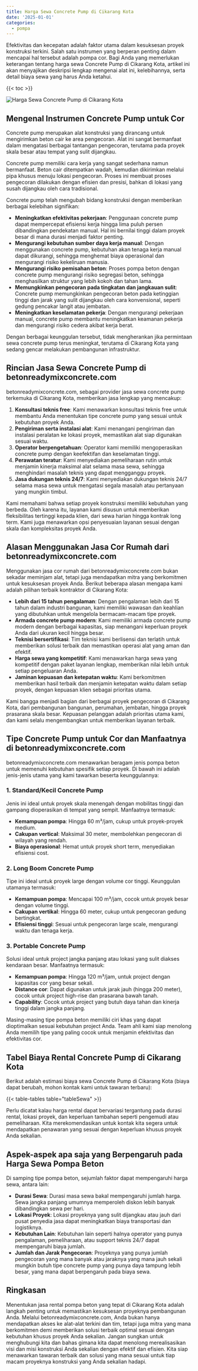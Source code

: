 ```yaml
---
title: Harga Sewa Concrete Pump di Cikarang Kota
date: '2025-01-01'
categories:
  - pompa
---
```


Efektivitas dan kecepatan adalah faktor utama dalam kesuksesan proyek konstruksi terkini. Salah satu instrumen yang berperan penting dalam mencapai hal tersebut adalah pompa cor. Bagi Anda yang memerlukan keterangan tentang harga sewa Concrete Pump di Cikarang Kota, artikel ini akan menyajikan deskripsi lengkap mengenai alat ini, kelebihannya, serta detail biaya sewa yang harus Anda ketahui.

{{< toc >}}

![Harga Sewa Concrete Pump di Cikarang Kota](https://betoncor8.github.io/pump/concrete-pump%20(12).png)

## Mengenal Instrumen Concrete Pump untuk Cor

Concrete pump merupakan alat konstruksi yang dirancang untuk mengirimkan beton cair ke area pengecoran. Alat ini sangat bermanfaat dalam mengatasi berbagai tantangan pengecoran, terutama pada proyek skala besar atau tempat yang sulit dijangkau.

Concrete pump memiliki cara kerja yang sangat sederhana namun bermanfaat. Beton cair ditempatkan wadah, kemudian dikirimkan melalui pipa khusus menuju lokasi pengecoran. Proses ini membuat proses pengecoran dilakukan dengan efisien dan presisi, bahkan di lokasi yang susah dijangkau oleh cara tradisional.

Concrete pump telah mengubah bidang konstruksi dengan memberikan berbagai kelebihan signifikan:

- **Meningkatkan efektivitas pekerjaan**: Penggunaan concrete pump dapat mempercepat efisiensi kerja hingga lima puluh persen dibandingkan pendekatan manual. Hal ini bernilai tinggi dalam proyek besar di mana durasi menjadi faktor penting.
- **Mengurangi kebutuhan sumber daya kerja manual**: Dengan menggunakan concrete pump, kebutuhan akan tenaga kerja manual dapat dikurangi, sehingga menghemat biaya operasional dan mengurangi risiko kekeliruan manusia.
- **Mengurangi risiko pemisahan beton**: Proses pompa beton dengan concrete pump mengurangi risiko segregasi beton, sehingga menghasilkan struktur yang lebih kokoh dan tahan lama.
- **Memungkinkan pengecoran pada tingkatan dan jangkauan sulit**: Concrete pump memungkinkan pengecoran beton pada ketinggian tinggi dan jarak yang sulit dijangkau oleh cara konvensional, seperti gedung pencakar langit atau jembatan.
- **Meningkatkan keselamatan pekerja**: Dengan mengurangi pekerjaan manual, concrete pump membantu meningkatkan keamanan pekerja dan mengurangi risiko cedera akibat kerja berat.

Dengan berbagai keunggulan tersebut, tidak mengherankan jika permintaan sewa concrete pump terus meningkat, terutama di Cikarang Kota yang sedang gencar melakukan pembangunan infrastruktur.

## Rincian Jasa Sewa Concrete Pump di betonreadymixconcrete.com

betonreadymixconcrete.com, sebagai provider jasa sewa concrete pump terkemuka di Cikarang Kota, memberikan jasa lengkap yang mencakup:

1. **Konsultasi teknis free**: Kami menawarkan konsultasi teknis free untuk membantu Anda menentukan tipe concrete pump yang sesuai untuk kebutuhan proyek Anda.
2. **Pengiriman serta instalasi alat**: Kami menangani pengiriman dan instalasi peralatan ke lokasi proyek, memastikan alat siap digunakan sesuai waktu.
3. **Operator berpengetahuan**: Operator kami memiliki mengoperasikan concrete pump dengan keefektifan dan keselamatan tinggi.
4. **Perawatan teratur**: Kami menyediakan pemeliharaan rutin untuk menjamin kinerja maksimal alat selama masa sewa, sehingga menghindari masalah teknis yang dapat mengganggu proyek.
5. **Jasa dukungan teknis 24/7**: Kami menyediakan dukungan teknis 24/7 selama masa sewa untuk mengatasi segala masalah atau pertanyaan yang mungkin timbul.

Kami memahami bahwa setiap proyek konstruksi memiliki kebutuhan yang berbeda. Oleh karena itu, layanan kami disusun untuk memberikan fleksibilitas tertinggi kepada klien, dari sewa harian hingga kontrak long term. Kami juga menawarkan opsi penyesuaian layanan sesuai dengan skala dan kompleksitas proyek Anda.

## Alasan Menggunakan Jasa Cor Rumah dari betonreadymixconcrete.com

Menggunakan jasa cor rumah dari betonreadymixconcrete.com bukan sekadar meminjam alat, tetapi juga mendapatkan mitra yang berkomitmen untuk kesuksesan proyek Anda. Berikut beberapa alasan mengapa kami adalah pilihan terbaik kontraktor di Cikarang Kota:

- **Lebih dari 15 tahun pengalaman**: Dengan pengalaman lebih dari 15 tahun dalam industri bangunan, kami memiliki wawasan dan keahlian yang dibutuhkan untuk mengelola bermacam-macam tipe proyek.
- **Armada concrete pump modern**: Kami memiliki armada concrete pump modern dengan berbagai kapasitas, siap menangani keperluan proyek Anda dari ukuran kecil hingga besar.
- **Teknisi bersertifikasi**: Tim teknisi kami berlisensi dan terlatih untuk memberikan solusi terbaik dan memastikan operasi alat yang aman dan efektif.
- **Harga sewa yang kompetitif**: Kami menawarkan harga sewa yang kompetitif dengan paket layanan lengkap, memberikan nilai lebih untuk setiap pengeluaran Anda.
- **Jaminan kepuasan dan ketepatan waktu**: Kami berkomitmen memberikan hasil terbaik dan menjamin ketepatan waktu dalam setiap proyek, dengan kepuasan klien sebagai prioritas utama.

Kami bangga menjadi bagian dari berbagai proyek pengecoran di Cikarang Kota, dari pembangunan bangunan, perumahan, jembatan, hingga proyek prasarana skala besar. Kepuasan pelanggan adalah prioritas utama kami, dan kami selalu mengembangkan untuk memberikan layanan terbaik.

## Tipe Concrete Pump untuk Cor dan Manfaatnya di betonreadymixconcrete.com

betonreadymixconcrete.com menawarkan beragam jenis pompa beton untuk memenuhi kebutuhan spesifik setiap proyek. Di bawah ini adalah jenis-jenis utama yang kami tawarkan beserta keunggulannya:

### 1\. Standard/Kecil Concrete Pump

Jenis ini ideal untuk proyek skala menengah dengan mobilitas tinggi dan gampang dioperasikan di tempat yang sempit. Manfaatnya termasuk:

- **Kemampuan pompa**: Hingga 60 m³/jam, cukup untuk proyek-proyek medium.
- **Cakupan vertical**: Maksimal 30 meter, membolehkan pengecoran di wilayah yang rendah.
- **Biaya operasional**: Hemat untuk proyek short term, menyediakan efisiensi cost.

### 2\. Long Boom Concrete Pump

Tipe ini ideal untuk proyek large dengan volume cor tinggi. Keunggulan utamanya termasuk:

- **Kemampuan pompa**: Mencapai 100 m³/jam, cocok untuk proyek besar dengan volume tinggi.
- **Cakupan vertikal**: Hingga 60 meter, cukup untuk pengecoran gedung bertingkat.
- **Efisiensi tinggi**: Sesuai untuk pengecoran large scale, mengurangi waktu dan tenaga kerja.

### 3\. Portable Concrete Pump

Solusi ideal untuk project jangka panjang atau lokasi yang sulit diakses kendaraan besar. Manfaatnya termasuk:

- **Kemampuan pompa**: Hingga 120 m³/jam, untuk project dengan kapasitas cor yang besar sekali.
- **Distance cor**: Dapat digunakan untuk jarak jauh (hingga 200 meter), cocok untuk project high-rise dan prasarana bawah tanah.
- **Capability**: Cocok untuk project yang butuh daya tahan dan kinerja tinggi dalam jangka panjang.

Masing-masing tipe pompa beton memiliki ciri khas yang dapat dioptimalkan sesuai kebutuhan project Anda. Team ahli kami siap menolong Anda memilih tipe yang paling cocok untuk menjamin efektivitas dan efektivitas cor.

## Tabel Biaya Rental Concrete Pump di Cikarang Kota

Berikut adalah estimasi biaya sewa Concrete Pump di Cikarang Kota (biaya dapat berubah, mohon kontak kami untuk tawaran terbaru):

{{< table-tables table="tableSewa" >}}

Perlu dicatat kalau harga rental dapat bervariasi tergantung pada durasi rental, lokasi proyek, dan keperluan tambahan seperti pengemudi atau pemeliharaan. Kita merekomendasikan untuk kontak kita segera untuk mendapatkan penawaran yang sesuai dengan keperluan khusus proyek Anda sekalian.

## Aspek-aspek apa saja yang Berpengaruh pada Harga Sewa Pompa Beton

Di samping tipe pompa beton, sejumlah faktor dapat mempengaruhi harga sewa, antara lain:

- **Durasi Sewa**: Durasi masa sewa bakal mempengaruhi jumlah harga. Sewa jangka panjang umumnya memperoleh diskon lebih banyak dibandingkan sewa per hari.
- **Lokasi Proyek**: Lokasi proyeknya yang sulit dijangkau atau jauh dari pusat penyedia jasa dapat meningkatkan biaya transportasi dan logistiknya.
- **Kebutuhan Lain**: Kebutuhan lain seperti halnya operator yang punya pengalaman, pemeliharaan, atau support teknis 24/7 dapat mempengaruhi biaya jumlah.
- **Jumlah dan Jarak Pengecoran**: Proyeknya yang punya jumlah pengecoran yang mana banyak atau jaraknya yang mana jauh sekali mungkin butuh tipe concrete pump yang punya daya tampung lebih besar, yang mana dapat berpengaruh pada biaya sewa.

## Ringkasan

Menentukan jasa rental pompa beton yang tepat di Cikarang Kota adalah langkah penting untuk memastikan kesuksesan proyeknya pembangunan Anda. Melalui betonreadymixconcrete.com, Anda bukan hanya mendapatkan akses ke alat-alat terkini dan tim, tetapi juga mitra yang mana berkomitmen demi memberikan solusi terbaik optimal sesuai dengan kebutuhan khusus proyek Anda sekalian. Jangan sungkan untuk menghubungi kita dan bahas gimana kita dapat menolong merealisasikan visi dan misi konstruksi Anda sekalian dengan efektif dan efisien. Kita siap menawarkan tawaran terbaik dan solusi yang mana sesuai untuk tiap macam proyeknya konstruksi yang Anda sekalian hadapi.
